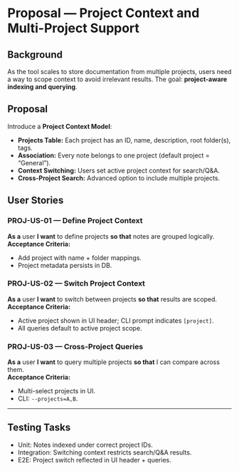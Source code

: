 # Proposal — Project Context and Multi-Project Support

## Background
As the tool scales to store documentation from multiple projects, users need a way to scope context to avoid irrelevant results. The goal: **project-aware indexing and querying**.

## Proposal
Introduce a **Project Context Model**:
- **Projects Table:** Each project has an ID, name, description, root folder(s), tags.  
- **Association:** Every note belongs to one project (default project = “General”).  
- **Context Switching:** Users set active project context for search/Q&A.  
- **Cross-Project Search:** Advanced option to include multiple projects.

## User Stories

### PROJ-US-01 — Define Project Context
**As a** user **I want** to define projects **so that** notes are grouped logically.  
**Acceptance Criteria:**  
- Add project with name + folder mappings.  
- Project metadata persists in DB.  

### PROJ-US-02 — Switch Project Context
**As a** user **I want** to switch between projects **so that** results are scoped.  
**Acceptance Criteria:**  
- Active project shown in UI header; CLI prompt indicates `[project]`.  
- All queries default to active project scope.  

### PROJ-US-03 — Cross-Project Queries
**As a** user **I want** to query multiple projects **so that** I can compare across them.  
**Acceptance Criteria:**  
- Multi-select projects in UI.  
- CLI: `--projects=A,B`.  

---

## Testing Tasks
- Unit: Notes indexed under correct project IDs.  
- Integration: Switching context restricts search/Q&A results.  
- E2E: Project switch reflected in UI header + queries.  
